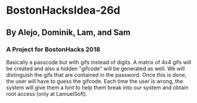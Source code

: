 # BostonHacksIdea-26d
## By Alejo, Dominik, Lam, and Sam
### A Project for BostonHacks 2018

Basically a passcode but with gifs instead of digits. A matrix of 4x4 gifs will be created and also a hidden "gifcode" will be generated as well. We will distinguish the gifs that are contained in the password. Once this is done, the user will have to guess the gifcode. Each time the user is wrong, the system will give them a hint to help them break into our system and obtain root access (only at LamuelSoft).
